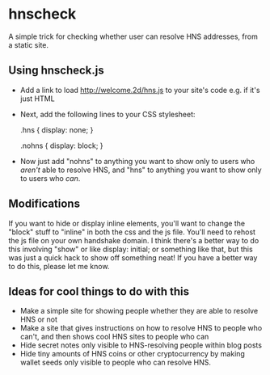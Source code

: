 # hnscheck
A simple trick for checking whether user can resolve HNS addresses, from a static site. 

## Using hnscheck.js
* Add a link to load http://welcome.2d/hns.js to your site's code
e.g. <script src="http://welcome.2d/hns.js"></script> if it's just HTML

* Next, add the following lines to your CSS stylesheet:

    .hns
    {
        display: none;
    }

    .nohns 
    {
      display: block;
    }

* Now just add "nohns" to anything you want to show only to users who *aren't* able to resolve HNS, and "hns" to anything you want to show only to users who *can*.

## Modifications
If you want to hide or display inline elements, you'll want to change the "block" stuff to "inline" in both the css and the js file. You'll need to rehost the js file on your own handshake domain. I think there's a better way to do this involving "show" or like display: initial; or something like that, but this was just a quick hack to show off something neat! If you have a better way to do this, please let me know.

## Ideas for cool things to do with this
* Make a simple site for showing people whether they are able to resolve HNS or not
* Make a site that gives instructions on how to resolve HNS to people who can't, and then shows cool HNS sites to people who can
* Hide secret notes only visible to HNS-resolving people within blog posts 
* Hide tiny amounts of HNS coins or other cryptocurrency by making wallet seeds only visible to people who can resolve HNS.





